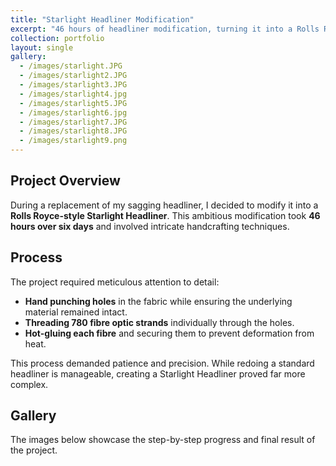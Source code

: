 ```yaml
---
title: "Starlight Headliner Modification"
excerpt: "46 hours of headliner modification, turning it into a Rolls Royce Starlight Headliner."
collection: portfolio
layout: single
gallery:
  - /images/starlight.JPG
  - /images/starlight2.JPG
  - /images/starlight3.JPG
  - /images/starlight4.jpg
  - /images/starlight5.JPG
  - /images/starlight6.jpg
  - /images/starlight7.JPG
  - /images/starlight8.JPG
  - /images/starlight9.png
---
```


## Project Overview

During a replacement of my sagging headliner, I decided to modify it into a **Rolls Royce-style Starlight Headliner**. This ambitious modification took **46 hours over six days** and involved intricate handcrafting techniques.

## Process

The project required meticulous attention to detail:

- **Hand punching holes** in the fabric while ensuring the underlying material remained intact.  
- **Threading 780 fibre optic strands** individually through the holes.  
- **Hot-gluing each fibre** and securing them to prevent deformation from heat.  

This process demanded patience and precision. While redoing a standard headliner is manageable, creating a Starlight Headliner proved far more complex.

## Gallery

The images below showcase the step-by-step progress and final result of the project.
